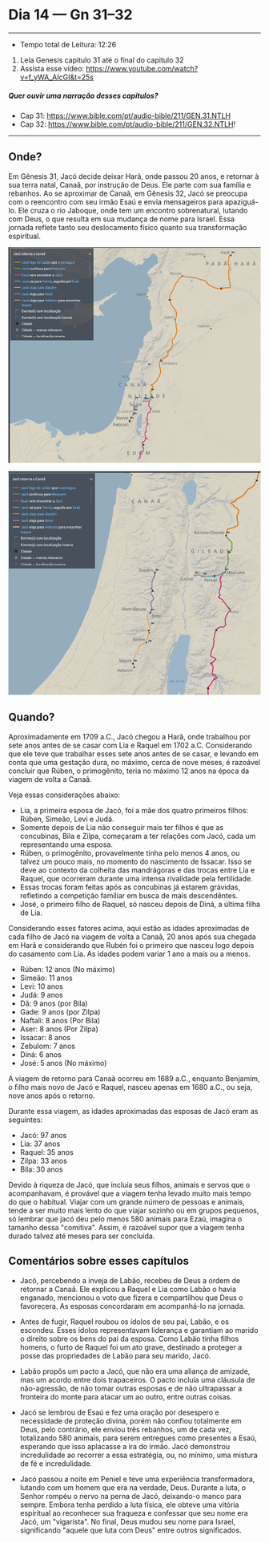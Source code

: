 # Dia 14 — Gn 31–32

--- 

- Tempo total de Leitura: 12:26

1. Leia Genesis capitulo 31 até o final do capitulo 32
2. Assista esse vídeo: https://www.youtube.com/watch?v=f_yWA_AIcGI&t=25s

##### Quer ouvir uma narração desses capítulos?

- Cap 31: https://www.bible.com/pt/audio-bible/211/GEN.31.NTLH
- Cap 32: https://www.bible.com/pt/audio-bible/211/GEN.32.NTLH!

---

## Onde?

Em Gênesis 31, Jacó decide deixar Harã, onde passou 20 anos, e retornar à sua terra natal, Canaã, por instrução de Deus. Ele parte com sua família e rebanhos. Ao se aproximar de Canaã, em Gênesis 32, Jacó se preocupa com o reencontro com seu irmão Esaú e envia mensageiros para apaziguá-lo. Ele cruza o rio Jaboque, onde tem um encontro sobrenatural, lutando com Deus, o que resulta em sua mudança de nome para Israel. Essa jornada reflete tanto seu deslocamento físico quanto sua transformação espiritual.

![img.png](../images/img_22.png)

![img_1.png](../images/img_23.png)


## Quando? 

Aproximadamente em 1709 a.C., Jacó chegou a Harã, onde trabalhou por sete anos antes de se casar com Lia e Raquel em 1702 a.C. Considerando que ele teve que trabalhar esses sete anos antes de se casar, e levando em conta que uma gestação dura, no máximo, cerca de nove meses, é razoável concluir que Rúben, o primogênito, teria no máximo 12 anos na época da viagem de volta a Canaã.

Veja essas considerações abaixo:
- Lia, a primeira esposa de Jacó, foi a mãe dos quatro primeiros filhos: Rúben, Simeão, Levi e Judá.
- Somente depois de Lia não conseguir mais ter filhos é que as concubinas, Bila e Zilpa, começaram a ter relações com Jacó, cada um representando uma esposa.
- Rúben, o primogênito, provavelmente tinha pelo menos 4 anos, ou talvez um pouco mais, no momento do nascimento de Issacar. Isso se deve ao contexto da colheita das mandrágoras e das trocas entre Lia e Raquel, que ocorreram durante uma intensa rivalidade pela fertilidade. 
- Essas trocas foram feitas após as concubinas já estarem grávidas, refletindo a competição familiar em busca de mais descendêntes. 
- José, o primeiro filho de Raquel, só nasceu depois de Diná, a última filha de Lia.

Considerando esses fatores acima, aqui estão as idades aproximadas de cada filho de Jacó na viagem de volta a Canaã, 20 anos após sua chegada em Harã e considerando que Rubén foi o primeiro que nasceu logo depois do casamento com Lia. As idades podem variar 1 ano a mais ou a menos.

- Rúben: 12 anos (No máximo)
- Simeão: 11 anos
- Levi: 10 anos
- Judá: 9 anos
- Dã: 9 anos (por Bila)
- Gade: 9 anos (por Zilpa)
- Naftali: 8 anos (Por Bila)
- Aser: 8 anos (Por Zilpa)
- Issacar: 8 anos 
- Zebulom: 7 anos
- Diná: 6 anos
- José: 5 anos (No máximo)

A viagem de retorno para Canaã ocorreu em 1689 a.C., enquanto Benjamim, o filho mais novo de Jacó e Raquel, nasceu apenas em 1680 a.C., ou seja, nove anos após o retorno.

Durante essa viagem, as idades aproximadas das esposas de Jacó eram as seguintes:

- Jacó: 97 anos
- Lia: 37 anos
- Raquel: 35 anos
- Zilpa: 33 anos
- Bila: 30 anos

Devido à riqueza de Jacó, que incluía seus filhos, animais e servos que o acompanhavam, é provável que a viagem tenha levado muito mais tempo do que o habitual. Viajar com um grande número de pessoas e animais, tende a ser muito mais lento do que viajar sozinho ou em grupos pequenos, só lembrar que jacó deu pelo menos 580 animais para Ezaú, imagina o tamanho dessa "comitiva". Assim, é razoável supor que a viagem tenha durado talvez até meses para ser concluída.


## Comentários sobre esses capítulos

- Jacó, percebendo a inveja de Labão, recebeu de Deus a ordem de retornar a Canaã. Ele explicou a Raquel e Lia como Labão o havia enganado, mencionou o voto que fizera e compartilhou que Deus o favorecera. As esposas concordaram em acompanhá-lo na jornada.


- Antes de fugir, Raquel roubou os ídolos de seu pai, Labão, e os escondeu. Esses ídolos representavam liderança e garantiam ao marido o direito sobre os bens do pai da esposa. Como Labão tinha filhos homens, o furto de Raquel foi um ato grave, destinado a proteger a posse das propriedades de Labão para seu marido, Jacó.


- Labão propôs um pacto a Jacó, que não era uma aliança de amizade, mas um acordo entre dois trapaceiros. O pacto incluía uma cláusula de não-agressão, de não tomar outras esposas e de não ultrapassar a fronteira do monte para atacar um ao outro, entre outras coisas.


- Jacó se lembrou de Esaú e fez uma oração por desespero e necessidade de proteção divina, porém não confiou totalmente em Deus, pelo contrário, ele enviou três rebanhos, um de cada vez, totalizando 580 animais, para serem entregues como presentes a Esaú, esperando que isso aplacasse a ira do irmão. Jacó demonstrou incredulidade ao recorrer a essa estratégia, ou, no mínimo, uma mistura de fé e incredulidade.


- Jacó passou a noite em Peniel e teve uma experiência transformadora, lutando com um homem que era na verdade, Deus. Durante a luta, o Senhor rompéu o nervo na perna de Jacó, deixando-o manco para sempre. Embora tenha perdido a luta física, ele obteve uma vitória espiritual ao reconhecer sua fraqueza e confessar que seu nome era Jacó, um "vigarista". No final, Deus mudou seu nome para Israel, significando "aquele que luta com Deus" entre outros significados.